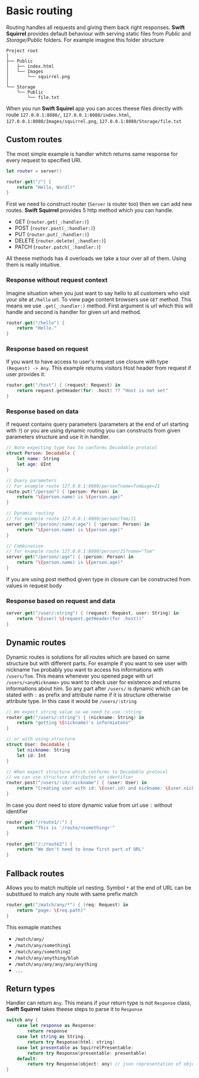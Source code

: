 # Basic routing

Routing handles all requests and giving them back right responses. **Swift Squirrel** provides default behaviour with serving static files from *Public* and *Storage/Public* folders. For example imagine this folder structure

```
Project root
│
├── Public
│   ├── index.html
│   └── Images
│       └── squirrel.png
│
└── Storage
    └── Public
        └── file.txt

```

When you run **Swift Squirel** app you can acces theese files directly with route `127.0.0.1:8080/`,  `127.0.0.1:8080/index.html`, `127.0.0.1:8080/Images/squirrel.png`, `127.0.0.1:8080/Storage/file.txt`

## Custom routes

The most simple example is handler whitch returns same response for every request to specified URI.

```swift
let router = server()

router.get("/") {
    return "Hello, Wordl!"
}
```

First we need to construct router (`Server` is router too) then we can add new routes.
**Swift Squirrel** provides 5 http method which you can handle. 

- GET (`router.get(_:handler:)`)
- POST (`router.post(_:handler:)`)
- PUT (`router.put(_:handler:)`)
- DELETE (`router.delete(_:handler:)`)
- PATCH (`router.patch(_:handler:)`)

All theese methods has 4 overloads we take a tour over all of them. Using them is really intuitive.

### Response without request context

Imagine situation when you just want to say hello to all customers who visit your site at `/hello` url. To view page content browsers use `GET` method. This means we use `.get(_:handler:)` method. First argument is url which this will handle and second is handler for given url and method.

```swift
router.get("/hello") {
    return "Hello."
}
```

### Response based on request

If you want to have access to user's request use closure with type `(Request) -> Any`. This example returns visitors Host header from request if user provides it.

```swift
router.get("/host") { (request: Request) in
    return request.getHeader(for: .host) ?? "Host is not set"
}
```

### Response based on data

If request contains query parameters (parameters at the end of url starting with `?`) or you are using dynamic routing you can constructs from given parameters structure and use it in handler.

```swift
// Note expecting type has to conforms Decodable protocol
struct Person: Decodable {
    let name: String
    let age: UInt
}

// Query parameters
// For example route 127.0.0.1:8080/person?name=Tom&age=21
route.put("/person") { (person: Person) in
    return "\(person.name) is \(person.age)"
}

// Dynamic routing
// for example route 127.0.0.1:8080/person/Tom/21
server.get("/person/:name/:age") { (person: Person) in
    return "\(person.name) is \(person.age)"
}

// Combination
// for example route 127.0.0.1:8080/person/21?name="Tom"
server.get("/person/:age") { (person: Person) in
    return "\(person.name) is \(person.age)"
}
```

If you are using post method given type in closure can be constructed from values in request body

### Response based on request and data

```swift
server.get("/user/:string") { (request: Request, user: String) in
    return "\(user) \(request.getHeader(for .host))"
}
```

## Dynamic routes

Dynamic routes is solutions for all routes which are based on same structure but with different parts. For example if you want to see user with nickname `Tom` probably you want to access his informations with `/users/Tom`. This means whenever you opened page with url `/users/<anyNickname>` you want to check user for existence and returns informations about him. So any part after `/users/` is dynamic which can be stated with `:` as prefix and attribute name if it is structure otherwise attribute type. In this case it would be `/users/:string`

```swift
// We expect string value so we need to use :string
router.get("/users/:string") { (nickname: String) in
    return "getting \(nickname)'s informiatons"
}

// or with using structure 
struct User: Decodable {
    let nickname: String
    let id: Int
}

// When expect structure which conforms to Decodable protocol
// we can use structure attributes as identifier
router.post("/users/:id/:nickname") { (user: User) in
    return "Creating user with id: \(user.id) and nickname: \(user.nickname)"
}
```

In case you dont need to store dynamic value from url use `:` without identifier

```swift
router.get("/route1/:") {
    return "This is '/route/<something>'"
}

router.get("/:/route2") {
    return "We don't need to know first part of URL"
}
```

## Fallback routes

Allows you to match multiple url nesting. Symbol `*` at the end of URL can be substitued to match any route with same prefix match

```swift
router.get("/match/any/*") { (req: Request) in
    return "page: \(req.path)"
}
```

This exmaple matches

- `/match/any/`
- `/match/any/something1`
- `/match/any/something2`
- `/match/any/anything/blah`
- `/match/any/any/any/any/anything`
- `...`

## Return types

Handler can return `Any`. This means if your return type is not `Response` class, **Swift Squirrel** takes theese steps to parse it to `Response`

```swift
switch any {
    case let response as Response:
        return response
    case let string as String:
        return try Response(html: string)
    case let presentable as SquirrelPresentable:
        return try Response(presentable: presentable)
    default:
        return try Response(object: any) // json representation of object mirrors
}
```
